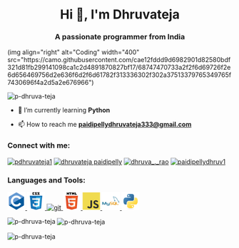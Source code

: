 <h1 align="center">Hi 👋, I'm Dhruvateja</h1>
<h3 align="center">A passionate programmer from India</h3>
(img align="right" alt="Coding" width="400" src="https://camo.githubusercontent.com/cae12fddd9d6982901d82580bdf321d81fb299141098ca1c2d4891870827bf17/68747470733a2f2f6d69726f2e6d656469756d2e636f6d2f6d61782f313336302f302a37513379765349765f7430696f4a2d5a2e676966")

<p align="left"> <img src="https://komarev.com/ghpvc/?username=p-dhruva-teja&label=Profile%20views&color=0e75b6&style=flat" alt="p-dhruva-teja" /> </p>

- 🌱 I’m currently learning **Python**

- 📫 How to reach me **paidipellydhruvateja333@gmail.com**

<h3 align="left">Connect with me:</h3>
<p align="left">
<a href="https://twitter.com/pdhruvateja1" target="blank"><img align="center" src="https://raw.githubusercontent.com/rahuldkjain/github-profile-readme-generator/master/src/images/icons/Social/twitter.svg" alt="pdhruvateja1" height="30" width="40" /></a>
<a href="https://linkedin.com/in/dhruvateja paidipelly" target="blank"><img align="center" src="https://raw.githubusercontent.com/rahuldkjain/github-profile-readme-generator/master/src/images/icons/Social/linked-in-alt.svg" alt="dhruvateja paidipelly" height="30" width="40" /></a>
<a href="https://instagram.com/dhruva_._rao" target="blank"><img align="center" src="https://raw.githubusercontent.com/rahuldkjain/github-profile-readme-generator/master/src/images/icons/Social/instagram.svg" alt="dhruva_._rao" height="30" width="40" /></a>
<a href="https://www.hackerrank.com/paidipellydhruv1" target="blank"><img align="center" src="https://raw.githubusercontent.com/rahuldkjain/github-profile-readme-generator/master/src/images/icons/Social/hackerrank.svg" alt="paidipellydhruv1" height="30" width="40" /></a>
</p>

<h3 align="left">Languages and Tools:</h3>
<p align="left"> <a href="https://www.cprogramming.com/" target="_blank" rel="noreferrer"> <img src="https://raw.githubusercontent.com/devicons/devicon/master/icons/c/c-original.svg" alt="c" width="40" height="40"/> </a> <a href="https://www.w3schools.com/css/" target="_blank" rel="noreferrer"> <img src="https://raw.githubusercontent.com/devicons/devicon/master/icons/css3/css3-original-wordmark.svg" alt="css3" width="40" height="40"/> </a> <a href="https://git-scm.com/" target="_blank" rel="noreferrer"> <img src="https://www.vectorlogo.zone/logos/git-scm/git-scm-icon.svg" alt="git" width="40" height="40"/> </a> <a href="https://www.w3.org/html/" target="_blank" rel="noreferrer"> <img src="https://raw.githubusercontent.com/devicons/devicon/master/icons/html5/html5-original-wordmark.svg" alt="html5" width="40" height="40"/> </a> <a href="https://developer.mozilla.org/en-US/docs/Web/JavaScript" target="_blank" rel="noreferrer"> <img src="https://raw.githubusercontent.com/devicons/devicon/master/icons/javascript/javascript-original.svg" alt="javascript" width="40" height="40"/> </a> <a href="https://www.mysql.com/" target="_blank" rel="noreferrer"> <img src="https://raw.githubusercontent.com/devicons/devicon/master/icons/mysql/mysql-original-wordmark.svg" alt="mysql" width="40" height="40"/> </a> <a href="https://www.python.org" target="_blank" rel="noreferrer"> <img src="https://raw.githubusercontent.com/devicons/devicon/master/icons/python/python-original.svg" alt="python" width="40" height="40"/> </a> </p>

<p><img align="left" src="https://github-readme-stats.vercel.app/api/top-langs?username=p-dhruva-teja&show_icons=true&locale=en&layout=compact" alt="p-dhruva-teja" /></p>

<p>&nbsp;<img align="center" src="https://github-readme-stats.vercel.app/api?username=p-dhruva-teja&show_icons=true&locale=en" alt="p-dhruva-teja" /></p>

<p><img align="center" src="https://github-readme-streak-stats.herokuapp.com/?user=p-dhruva-teja&" alt="p-dhruva-teja" /></p>
